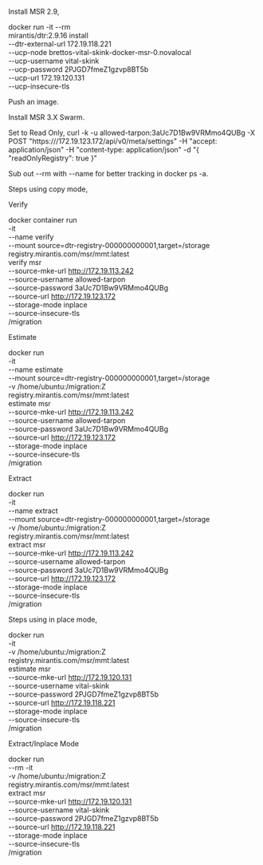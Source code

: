 Install MSR 2.9,

docker run -it --rm \
  mirantis/dtr:2.9.16 install \
  --dtr-external-url 172.19.118.221 \
  --ucp-node brettos-vital-skink-docker-msr-0.novalocal \
  --ucp-username vital-skink \
  --ucp-password 2PJGD7fmeZ1gzvp8BT5b \
  --ucp-url 172.19.120.131 \
  --ucp-insecure-tls
  
Push an image.

Install MSR 3.X Swarm.
  
Set to Read Only,
curl -k -u allowed-tarpon:3aUc7D1Bw9VRMmo4QUBg -X POST "https:///172.19.123.172/api/v0/meta/settings" -H "accept: application/json" -H "content-type: application/json" -d "{ \"readOnlyRegistry\": true }"

Sub out --rm with --name for better tracking in docker ps -a. 

Steps using copy mode,
  
Verify

  docker container run \
-it \
--name verify \
--mount source=dtr-registry-000000000001,target=/storage \
registry.mirantis.com/msr/mmt:latest \
verify msr  \
--source-mke-url http://172.19.113.242  \
--source-username allowed-tarpon \
--source-password 3aUc7D1Bw9VRMmo4QUBg \
--source-url http://172.19.123.172 \
--storage-mode inplace \
--source-insecure-tls \
/migration

Estimate

docker run \
-it \
--name estimate \
--mount source=dtr-registry-000000000001,target=/storage \
-v /home/ubuntu:/migration:Z \
registry.mirantis.com/msr/mmt:latest \
estimate msr  \
--source-mke-url http://172.19.113.242  \
--source-username allowed-tarpon \
--source-password 3aUc7D1Bw9VRMmo4QUBg \
--source-url http://172.19.123.172 \
--storage-mode inplace \
--source-insecure-tls \
/migration

Extract

docker run \
-it \
--name extract \
--mount source=dtr-registry-000000000001,target=/storage \
-v /home/ubuntu:/migration:Z \
registry.mirantis.com/msr/mmt:latest \
extract msr \
--source-mke-url http://172.19.113.242  \
--source-username allowed-tarpon \
--source-password 3aUc7D1Bw9VRMmo4QUBg \
--source-url http://172.19.123.172 \
--storage-mode inplace \
--source-insecure-tls \
/migration


Steps using in place mode,

docker run \
-it \
-v /home/ubuntu:/migration:Z \
registry.mirantis.com/msr/mmt:latest \
estimate msr  \
--source-mke-url http://172.19.120.131  \
--source-username vital-skink \
--source-password 2PJGD7fmeZ1gzvp8BT5b \
--source-url http://172.19.118.221 \
--storage-mode inplace \
--source-insecure-tls \
/migration

Extract/Inplace Mode

docker run \
--rm -it \
-v /home/ubuntu:/migration:Z \
registry.mirantis.com/msr/mmt:latest \
extract msr \
--source-mke-url http://172.19.120.131  \
--source-username vital-skink \
--source-password 2PJGD7fmeZ1gzvp8BT5b \
--source-url http://172.19.118.221 \
--storage-mode inplace \
--source-insecure-tls \
/migration

